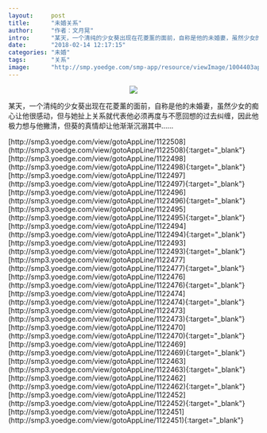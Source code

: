 ```yaml
---
layout:     post
title:      "未婚关系"
author:     "作者：文月晃"
intro:      "某天，一个清纯的少女葵出现在花菱薰的面前，自称是他的未婚妻，虽然少女的痴心让他很感动，但与她扯上关系就代表他必须再度与不愿回想的过去纠缠，因此他极力想与他撇清，但葵的真情却让他渐渐沉溺其中……"
date:       "2018-02-14 12:17:15"
categories: "未婚"
tags:       "关系"
image:      "http://smp.yoedge.com/smp-app/resource/viewImage/1004403appline.png"
---
```

<div style="text-align: center">
<p><img src="http://smp.yoedge.com/smp-app/resource/viewImage/1004403appline.png"/></p>
</div>
<p class="post-meta">
<span>某天，一个清纯的少女葵出现在花菱薰的面前，自称是他的未婚妻，虽然少女的痴心让他很感动，但与她扯上关系就代表他必须再度与不愿回想的过去纠缠，因此他极力想与他撇清，但葵的真情却让他渐渐沉溺其中……</span>
</p>
[http://smp3.yoedge.com/view/gotoAppLine/1122508](http://smp3.yoedge.com/view/gotoAppLine/1122508){:target="_blank"}
[http://smp3.yoedge.com/view/gotoAppLine/1122498](http://smp3.yoedge.com/view/gotoAppLine/1122498){:target="_blank"}
[http://smp3.yoedge.com/view/gotoAppLine/1122497](http://smp3.yoedge.com/view/gotoAppLine/1122497){:target="_blank"}
[http://smp3.yoedge.com/view/gotoAppLine/1122496](http://smp3.yoedge.com/view/gotoAppLine/1122496){:target="_blank"}
[http://smp3.yoedge.com/view/gotoAppLine/1122495](http://smp3.yoedge.com/view/gotoAppLine/1122495){:target="_blank"}
[http://smp3.yoedge.com/view/gotoAppLine/1122494](http://smp3.yoedge.com/view/gotoAppLine/1122494){:target="_blank"}
[http://smp3.yoedge.com/view/gotoAppLine/1122493](http://smp3.yoedge.com/view/gotoAppLine/1122493){:target="_blank"}
[http://smp3.yoedge.com/view/gotoAppLine/1122477](http://smp3.yoedge.com/view/gotoAppLine/1122477){:target="_blank"}
[http://smp3.yoedge.com/view/gotoAppLine/1122476](http://smp3.yoedge.com/view/gotoAppLine/1122476){:target="_blank"}
[http://smp3.yoedge.com/view/gotoAppLine/1122474](http://smp3.yoedge.com/view/gotoAppLine/1122474){:target="_blank"}
[http://smp3.yoedge.com/view/gotoAppLine/1122473](http://smp3.yoedge.com/view/gotoAppLine/1122473){:target="_blank"}
[http://smp3.yoedge.com/view/gotoAppLine/1122470](http://smp3.yoedge.com/view/gotoAppLine/1122470){:target="_blank"}
[http://smp3.yoedge.com/view/gotoAppLine/1122469](http://smp3.yoedge.com/view/gotoAppLine/1122469){:target="_blank"}
[http://smp3.yoedge.com/view/gotoAppLine/1122463](http://smp3.yoedge.com/view/gotoAppLine/1122463){:target="_blank"}
[http://smp3.yoedge.com/view/gotoAppLine/1122462](http://smp3.yoedge.com/view/gotoAppLine/1122462){:target="_blank"}
[http://smp3.yoedge.com/view/gotoAppLine/1122452](http://smp3.yoedge.com/view/gotoAppLine/1122452){:target="_blank"}
[http://smp3.yoedge.com/view/gotoAppLine/1122451](http://smp3.yoedge.com/view/gotoAppLine/1122451){:target="_blank"}


